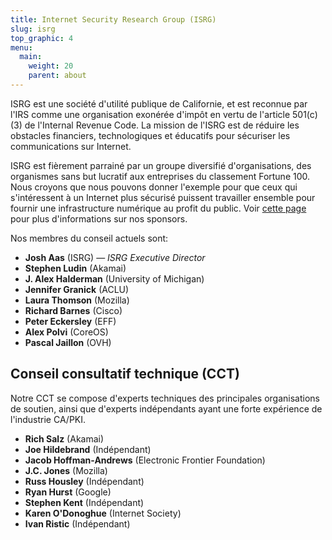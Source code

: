 ```yaml
---
title: Internet Security Research Group (ISRG)
slug: isrg
top_graphic: 4
menu:
  main:
    weight: 20
    parent: about
---
```

ISRG est une société d'utilité publique de Californie, et est reconnue par l'IRS comme une organisation exonérée d'impôt en vertu de l'article 501\(c\)(3) de l'Internal Revenue Code. La mission de l'ISRG est de réduire les obstacles financiers, technologiques et éducatifs pour sécuriser les communications sur Internet.

ISRG est fièrement parrainé par un groupe diversifié d'organisations, des organismes sans but lucratif aux entreprises du classement Fortune 100. Nous croyons que nous pouvons donner l'exemple pour que ceux qui s'intéressent à un Internet plus sécurisé puissent travailler ensemble pour fournir une infrastructure numérique au profit du public. Voir [cette page](/fr/sponsors/) pour plus d'informations sur nos sponsors.

Nos membres du conseil actuels sont:

* <strong>Josh Aas</strong> (ISRG) &mdash; <i>ISRG Executive Director</i>
* <strong>Stephen Ludin</strong> (Akamai)
* <strong>J. Alex Halderman</strong> (University of Michigan)
* <strong>Jennifer Granick</strong> (ACLU)
* <strong>Laura Thomson</strong> (Mozilla)
* <strong>Richard Barnes</strong> (Cisco)
* <strong>Peter Eckersley</strong> (EFF)
* <strong>Alex Polvi</strong> (CoreOS)
* <strong>Pascal Jaillon</strong> (OVH)

## Conseil consultatif technique (CCT)

Notre CCT se compose d'experts techniques des principales organisations de soutien, ainsi que d'experts indépendants ayant une forte expérience de l'industrie CA/PKI.

* <strong>Rich Salz</strong> (Akamai)
* <strong>Joe Hildebrand</strong> (Indépendant)
* <strong>Jacob Hoffman-Andrews</strong> (Electronic Frontier Foundation)
* <strong>J.C. Jones</strong> (Mozilla)
* <strong>Russ Housley</strong> (Indépendant)
* <strong>Ryan Hurst</strong> (Google)
* <strong>Stephen Kent</strong> (Indépendant)
* <strong>Karen O'Donoghue</strong> (Internet Society)
* <strong>Ivan Ristic</strong> (Indépendant)
